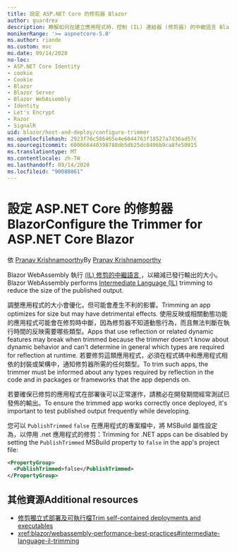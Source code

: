 ```yaml
---
title: 設定 ASP.NET Core 的修剪器 Blazor
author: guardrex
description: 瞭解如何在建立應用程式時，控制 (IL) 連結器 (修剪器) 的中繼語言 Blazor 。
monikerRange: '>= aspnetcore-5.0'
ms.author: riande
ms.custom: mvc
ms.date: 09/14/2020
no-loc:
- ASP.NET Core Identity
- cookie
- Cookie
- Blazor
- Blazor Server
- Blazor WebAssembly
- Identity
- Let's Encrypt
- Razor
- SignalR
uid: blazor/host-and-deploy/configure-trimmer
ms.openlocfilehash: 2923f76c586465e4e6044763f18527a7d36ad57c
ms.sourcegitcommit: 600666440398788db5db25dc0496b9ca8fe50915
ms.translationtype: MT
ms.contentlocale: zh-TW
ms.lasthandoff: 09/14/2020
ms.locfileid: "90080861"
---
```

# <a name="configure-the-trimmer-for-aspnet-core-no-locblazor"></a><span data-ttu-id="1522c-103">設定 ASP.NET Core 的修剪器 Blazor</span><span class="sxs-lookup"><span data-stu-id="1522c-103">Configure the Trimmer for ASP.NET Core Blazor</span></span>

<span data-ttu-id="1522c-104">依 [Pranav Krishnamoorthy](https://github.com/pranavkm)</span><span class="sxs-lookup"><span data-stu-id="1522c-104">By [Pranav Krishnamoorthy](https://github.com/pranavkm)</span></span>

<span data-ttu-id="1522c-105">Blazor WebAssembly 執行 [ (IL) 修剪的中繼語言 ](/dotnet/standard/managed-code#intermediate-language--execution) ，以縮減已發行輸出的大小。</span><span class="sxs-lookup"><span data-stu-id="1522c-105">Blazor WebAssembly performs [Intermediate Language (IL)](/dotnet/standard/managed-code#intermediate-language--execution) trimming to reduce the size of the published output.</span></span>

<span data-ttu-id="1522c-106">調整應用程式的大小會優化，但可能會產生不利的影響。</span><span class="sxs-lookup"><span data-stu-id="1522c-106">Trimming an app optimizes for size but may have detrimental effects.</span></span> <span data-ttu-id="1522c-107">使用反映或相關動態功能的應用程式可能會在修剪時中斷，因為修剪器不知道動態行為，而且無法判斷在執行時間的反映需要哪些類型。</span><span class="sxs-lookup"><span data-stu-id="1522c-107">Apps that use reflection or related dynamic features may break when trimmed because the trimmer doesn't know about dynamic behavior and can't determine in general which types are required for reflection at runtime.</span></span> <span data-ttu-id="1522c-108">若要修剪這類應用程式，必須在程式碼中和應用程式相依的封裝或架構中，通知修剪器所需的任何類型。</span><span class="sxs-lookup"><span data-stu-id="1522c-108">To trim such apps, the trimmer must be informed about any types required by reflection in the code and in packages or frameworks that the app depends on.</span></span>

<span data-ttu-id="1522c-109">若要確保已修剪的應用程式在部署後可以正常運作，請務必在開發期間經常測試已發佈的輸出。</span><span class="sxs-lookup"><span data-stu-id="1522c-109">To ensure the trimmed app works correctly once deployed, it's important to test published output frequently while developing.</span></span>

<span data-ttu-id="1522c-110">您可以 `PublishTrimmed` `false` 在應用程式的專案檔中，將 MSBuild 屬性設定為，以停用 .net 應用程式的修剪：</span><span class="sxs-lookup"><span data-stu-id="1522c-110">Trimming for .NET apps can be disabled by setting the `PublishTrimmed` MSBuild property to `false` in the app's project file:</span></span>

```xml
<PropertyGroup>
  <PublishTrimmed>false</PublishTrimmed>
</PropertyGroup>
```

## <a name="additional-resources"></a><span data-ttu-id="1522c-111">其他資源</span><span class="sxs-lookup"><span data-stu-id="1522c-111">Additional resources</span></span>

* [<span data-ttu-id="1522c-112">修剪獨立式部署及可執行檔</span><span class="sxs-lookup"><span data-stu-id="1522c-112">Trim self-contained deployments and executables</span></span>](/dotnet/core/deploying/trim-self-contained)
* <xref:blazor/webassembly-performance-best-practices#intermediate-language-il-trimming>
